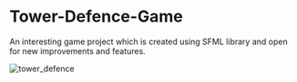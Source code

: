 # Tower-Defence-Game
An interesting game project which is created using SFML library and open for new improvements and features.



![tower_defence](https://user-images.githubusercontent.com/52626874/75122164-7755ef80-56a3-11ea-8fe0-c6245b0962cc.png)


